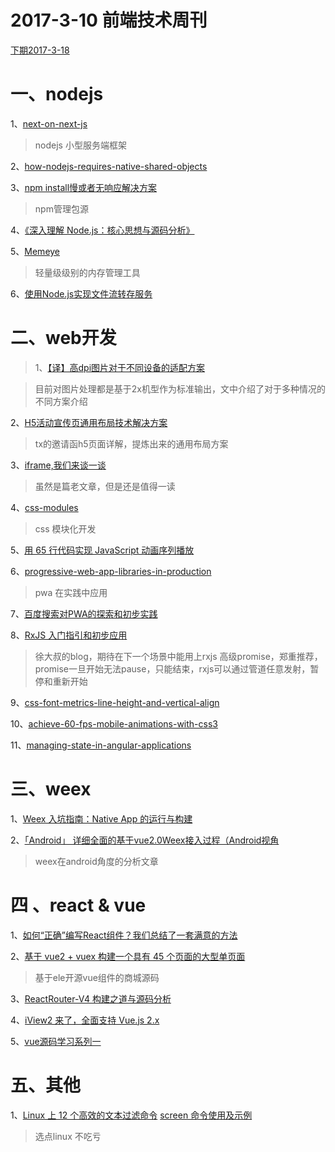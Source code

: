 # 2017-3-10 前端技术周刊

[下期2017-3-18](https://github.com/changfuguo/share/issues/9)

# 一、nodejs

1、[next-on-next-js](https://jsmantra.com/next-on-next-js-1a134505f346#.rzjd00jf1)

> nodejs 小型服务端框架
> 

2、[how-nodejs-requires-native-shared-objects](https://blog.ghaiklor.com/how-nodejs-requires-native-shared-objects-63648092f178#.3tqtsam75)


3、[npm install慢或者无响应解决方案](http://hhking.github.io/2017/02/19/npm-install)

> npm管理包源 


4、[《深入理解 Node.js：核心思想与源码分析》](https://github.com/yjhjstz/deep-into-node/blob/master/README.md)

5、[Memeye](https://github.com/JerryC8080/Memeye/blob/master/README_zh.md)

> 轻量级级别的内存管理工具
> 
> 

6、[使用Node.js实现文件流转存服务](https://zhuanlan.zhihu.com/p/25367269)

# 二、web开发

> 1、[【译】高dpi图片对于不同设备的适配方案](http://yalishizhude.github.io/2017/02/16/dpi-images/)


> 目前对图片处理都是基于2x机型作为标准输出，文中介绍了对于多种情况的不同方案介绍
> 



2、[H5活动宣传页通用布局技术解决方案](http://imweb.io/topic/57e7e234984a5b145d26714a)

> tx的邀请函h5页面详解，提炼出来的通用布局方案 
> 

3、[iframe,我们来谈一谈](https://segmentfault.com/a/1190000004502619)

> 虽然是篇老文章，但是还是值得一读

4、[css-modules](https://glenmaddern.com/articles/css-modules)
> css 模块化开发
> 

5、[用 65 行代码实现 JavaScript 动画序列播放](https://www.h5jun.com/post/sixty-lines-of-code-animation.html)



6、[progressive-web-app-libraries-in-production](https://medium.com/dev-channel/progressive-web-app-libraries-in-production-b52cad37d34#.hyypoxv0a)

> pwa 在实践中应用


7、[百度搜索对PWA的探索和初步实践](http://mp.weixin.qq.com/s?__biz=MzIwNjQwMzUwMQ==&mid=2247485045&idx=1&sn=84556a3cc21cf9eafaefa3efc0f62a20)

8、[RxJS 入门指引和初步应用](https://zhuanlan.zhihu.com/p/25383159)
> 徐大叔的blog，期待在下一个场景中能用上rxjs 高级promise，郑重推荐，promise一旦开始无法pause，只能结束，rxjs可以通过管道任意发射，暂停和重新开始

9、[css-font-metrics-line-height-and-vertical-align](http://iamvdo.me/en/blog/css-font-metrics-line-height-and-vertical-align)


10、[achieve-60-fps-mobile-animations-with-css3](https://www.sitepoint.com/achieve-60-fps-mobile-animations-with-css3/)

11、[managing-state-in-angular-applications](https://blog.nrwl.io/managing-state-in-angular-applications-22b75ef5625f)

# 三、weex

1、[Weex 入坑指南：Native App 的运行与构建](https://zhuanlan.zhihu.com/p/25289806)

2、[「Android」 详细全面的基于vue2.0Weex接入过程（Android视角](https://github.com/ShowJoy-com/showjoy-blog/issues/25?hmsr=toutiao.io&utm_medium=toutiao.io&utm_source=toutiao.io)

> weex在android角度的分析文章




# 四 、react & vue

1、[如何“正确”编写React组件？我们总结了一套满意的方法](http://mp.weixin.qq.com/s?__biz=MzIwNjQwMzUwMQ==&mid=2247485008&idx=1&sn=2b3e7e1d5a9ec952e1f85fb173b7354e&chksm=97236492a054ed846610bf4e9a245e97ac87c2d97e36bb138513f5d3e4f35b0dfd0bbebbf0f1&scene=0#rd)

2、[基于 vue2 + vuex 构建一个具有 45 个页面的大型单页面](http://www.vue-js.com/topic/58abbd21a9c1282817afc28d)

> 基于ele开源vue组件的商城源码
> 

3、[ReactRouter-V4 构建之道与源码分析](https://zhuanlan.zhihu.com/p/25696969)

4、[iView2 来了，全面支持 Vue.js 2.x](https://www.talkingcoder.com/article/6395692494071220203)


5、[vue源码学习系列一](http://hcysun.me/2017/03/03/Vue%E6%BA%90%E7%A0%81%E5%AD%A6%E4%B9%A0%EF%BC%88%E4%B8%80%EF%BC%89/)



# 五、其他

1、[Linux 上 12 个高效的文本过滤命令](https://linux.cn/article-8216-1.html)
[screen 命令使用及示例](https://linux.cn/article-8215-1.html)

> 选点linux 不吃亏
